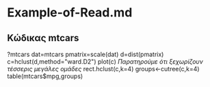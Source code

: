 # Example-of-Read.md
## Κώδικας mtcars
?mtcars
dat=mtcars
pmatrix=scale(dat)
d=dist(pmatrix)
c=hclust(d,method="ward.D2")
plot(c)
*Παρατηρούμε ότι ξεχωρίζουν τέσσερις μεγάλες ομάδες*
rect.hclust(c,k=4)
groups<-cutree(c,k=4)
table(mtcars$mpg,groups)
